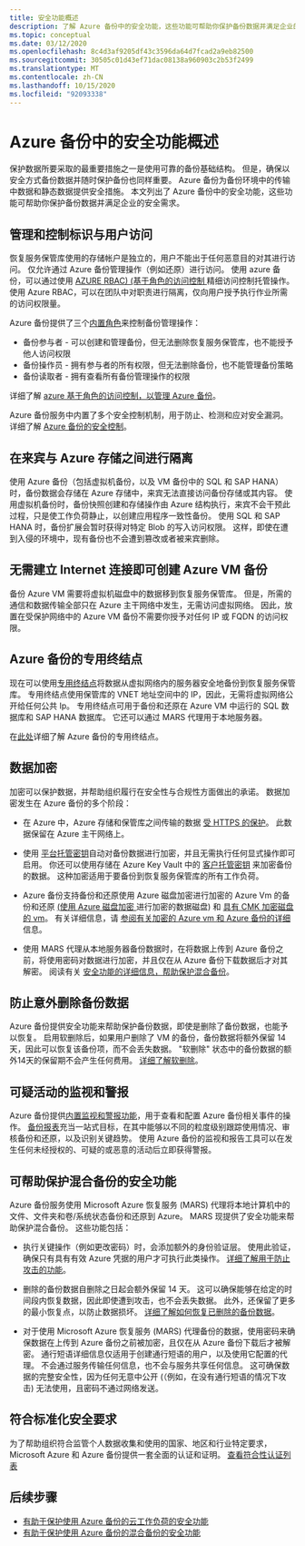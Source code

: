 ```yaml
---
title: 安全功能概述
description: 了解 Azure 备份中的安全功能，这些功能可帮助你保护备份数据并满足企业的安全需求。
ms.topic: conceptual
ms.date: 03/12/2020
ms.openlocfilehash: 8c4d3af9205df43c3596da64d7fcad2a9eb82500
ms.sourcegitcommit: 30505c01d43ef71dac08138a960903c2b53f2499
ms.translationtype: MT
ms.contentlocale: zh-CN
ms.lasthandoff: 10/15/2020
ms.locfileid: "92093338"
---
```

# <a name="overview-of-security-features-in-azure-backup"></a>Azure 备份中的安全功能概述

保护数据所要采取的最重要措施之一是使用可靠的备份基础结构。 但是，确保以安全方式备份数据并随时保护备份也同样重要。 Azure 备份为备份环境中的传输中数据和静态数据提供安全措施。 本文列出了 Azure 备份中的安全功能，这些功能可帮助你保护备份数据并满足企业的安全需求。

## <a name="management-and-control-of-identity-and-user-access"></a>管理和控制标识与用户访问

恢复服务保管库使用的存储帐户是独立的，用户不能出于任何恶意目的对其进行访问。 仅允许通过 Azure 备份管理操作（例如还原）进行访问。 使用 azure 备份，可以通过使用 [AZURE RBAC)  (基于角色的访问控制 ](./backup-rbac-rs-vault.md)精细访问控制托管操作。 使用 Azure RBAC，可以在团队中对职责进行隔离，仅向用户授予执行作业所需的访问权限量。

Azure 备份提供了三个[内置角色](../role-based-access-control/built-in-roles.md)来控制备份管理操作：

* 备份参与者 - 可以创建和管理备份，但无法删除恢复服务保管库，也不能授予他人访问权限
* 备份操作员 - 拥有参与者的所有权限，但无法删除备份，也不能管理备份策略
* 备份读取者 - 拥有查看所有备份管理操作的权限

详细了解 [azure 基于角色的访问控制，以管理 Azure 备份](./backup-rbac-rs-vault.md)。

Azure 备份服务中内置了多个安全控制机制，用于防止、检测和应对安全漏洞。 详细了解 [Azure 备份的安全控制](./backup-security-controls.md)。

## <a name="separation-between-guest-and-azure-storage"></a>在来宾与 Azure 存储之间进行隔离

使用 Azure 备份（包括虚拟机备份，以及 VM 备份中的 SQL 和 SAP HANA）时，备份数据会存储在 Azure 存储中，来宾无法直接访问备份存储或其内容。  使用虚拟机备份时，备份快照创建和存储操作由 Azure 结构执行，来宾不会干预此过程，只是使工作负荷静止，以创建应用程序一致性备份。  使用 SQL 和 SAP HANA 时，备份扩展会暂时获得对特定 Blob 的写入访问权限。  这样，即使在遭到入侵的环境中，现有备份也不会遭到篡改或者被来宾删除。

## <a name="internet-connectivity-not-required-for-azure-vm-backup"></a>无需建立 Internet 连接即可创建 Azure VM 备份

备份 Azure VM 需要将虚拟机磁盘中的数据移到恢复服务保管库。 但是，所需的通信和数据传输全部只在 Azure 主干网络中发生，无需访问虚拟网络。 因此，放置在受保护网络中的 Azure VM 备份不需要你授予对任何 IP 或 FQDN 的访问权限。

## <a name="private-endpoints-for-azure-backup"></a>Azure 备份的专用终结点

现在可以使用[专用终结点](../private-link/private-endpoint-overview.md)将数据从虚拟网络内的服务器安全地备份到恢复服务保管库。 专用终结点使用保管库的 VNET 地址空间中的 IP，因此，无需将虚拟网络公开给任何公共 Ip。 专用终结点可用于备份和还原在 Azure VM 中运行的 SQL 数据库和 SAP HANA 数据库。 它还可以通过 MARS 代理用于本地服务器。

在[此处](./private-endpoints.md)详细了解 Azure 备份的专用终结点。

## <a name="encryption-of-data"></a>数据加密

加密可以保护数据，并帮助组织履行在安全性与合规性方面做出的承诺。 数据加密发生在 Azure 备份的多个阶段：

* 在 Azure 中，Azure 存储和保管库之间传输的数据 [受 HTTPS 的保护](backup-support-matrix.md#network-traffic-to-azure)。 此数据保留在 Azure 主干网络上。

* 使用 [平台托管密钥](backup-encryption.md)自动对备份数据进行加密，并且无需执行任何显式操作即可启用。 你还可以使用存储在 Azure Key Vault 中的 [客户托管密钥](encryption-at-rest-with-cmk.md) 来加密备份的数据。 这种加密适用于要备份到恢复服务保管库的所有工作负荷。

* Azure 备份支持备份和还原使用 Azure 磁盘加密进行加密的 Azure Vm 的备份和还原 [ (使用 Azure 磁盘加密 ](backup-azure-vms-encryption.md#encryption-support-using-ade) 进行加密的数据磁盘) 和 [具有 CMK 加密磁盘的 vm](backup-azure-vms-encryption.md#encryption-using-customer-managed-keys)。 有关详细信息，请 [参阅有关加密的 Azure vm 和 Azure 备份的详细](./backup-azure-vms-encryption.md)信息。

* 使用 MARS 代理从本地服务器备份数据时，在将数据上传到 Azure 备份之前，将使用密码对数据进行加密，并且仅在从 Azure 备份下载数据后才对其解密。 阅读有关 [安全功能的详细信息，帮助保护混合备份](#security-features-to-help-protect-hybrid-backups)。

## <a name="protection-of-backup-data-from-unintentional-deletes"></a>防止意外删除备份数据

Azure 备份提供安全功能来帮助保护备份数据，即使是删除了备份数据，也能予以恢复。 启用软删除后，如果用户删除了 VM 的备份，备份数据将额外保留 14 天，因此可以恢复该备份项，而不会丢失数据。 "软删除" 状态中的备份数据的额外14天的保留期不会产生任何费用。 [详细了解软删除](backup-azure-security-feature-cloud.md)。

## <a name="monitoring-and-alerts-of-suspicious-activity"></a>可疑活动的监视和警报

Azure 备份提供[内置监视和警报功能](./backup-azure-monitoring-built-in-monitor.md)，用于查看和配置 Azure 备份相关事件的操作。 [备份报表](./configure-reports.md)充当一站式目标，在其中能够以不同的粒度级别跟踪使用情况、审核备份和还原，以及识别关键趋势。 使用 Azure 备份的监视和报告工具可以在发生任何未经授权的、可疑的或恶意的活动后立即获得警报。

## <a name="security-features-to-help-protect-hybrid-backups"></a>可帮助保护混合备份的安全功能

Azure 备份服务使用 Microsoft Azure 恢复服务 (MARS) 代理将本地计算机中的文件、文件夹和卷/系统状态备份和还原到 Azure。 MARS 现提供了安全功能来帮助保护混合备份。 这些功能包括：

* 执行关键操作（例如更改密码）时，会添加额外的身份验证层。 使用此验证，确保只有具有有效 Azure 凭据的用户才可执行此类操作。 [详细了解用于防止攻击的功能](./backup-azure-security-feature.md#prevent-attacks)。

* 删除的备份数据自删除之日起会额外保留 14 天。 这可以确保能够在给定的时间段内恢复数据，因此即使遭到攻击，也不会丢失数据。 此外，还保留了更多的最小恢复点，以防止数据损坏。 [详细了解如何恢复已删除的备份数据](./backup-azure-security-feature.md#recover-deleted-backup-data)。

* 对于使用 Microsoft Azure 恢复服务 (MARS) 代理备份的数据，使用密码来确保数据在上传到 Azure 备份之前被加密，且仅在从 Azure 备份下载后才被解密。 通行短语详细信息仅适用于创建通行短语的用户，以及使用它配置的代理。 不会通过服务传输任何信息，也不会与服务共享任何信息。 这可确保数据的完整安全性，因为任何无意中公开 (（例如，在没有通行短语的情况下攻击) 无法使用，且密码不通过网络发送。

## <a name="compliance-with-standardized-security-requirements"></a>符合标准化安全要求

为了帮助组织符合监管个人数据收集和使用的国家、地区和行业特定要求，Microsoft Azure 和 Azure 备份提供一套全面的认证和证明。 [查看符合性认证列表](compliance-offerings.md)

## <a name="next-steps"></a>后续步骤

* [有助于保护使用 Azure 备份的云工作负荷的安全功能](backup-azure-security-feature-cloud.md)
* [有助于保护使用 Azure 备份的混合备份的安全功能](backup-azure-security-feature.md)
